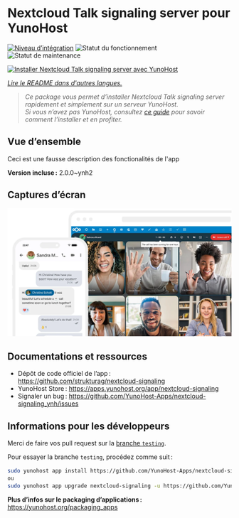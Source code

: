 <!--
Nota bene : ce README est automatiquement généré par <https://github.com/YunoHost/apps/tree/master/tools/readme_generator>
Il NE doit PAS être modifié à la main.
-->

# Nextcloud Talk signaling server pour YunoHost

[![Niveau d’intégration](https://dash.yunohost.org/integration/nextcloud-signaling.svg)](https://ci-apps.yunohost.org/ci/apps/nextcloud-signaling/) ![Statut du fonctionnement](https://ci-apps.yunohost.org/ci/badges/nextcloud-signaling.status.svg) ![Statut de maintenance](https://ci-apps.yunohost.org/ci/badges/nextcloud-signaling.maintain.svg)

[![Installer Nextcloud Talk signaling server avec YunoHost](https://install-app.yunohost.org/install-with-yunohost.svg)](https://install-app.yunohost.org/?app=nextcloud-signaling)

*[Lire le README dans d'autres langues.](./ALL_README.md)*

> *Ce package vous permet d’installer Nextcloud Talk signaling server rapidement et simplement sur un serveur YunoHost.*  
> *Si vous n’avez pas YunoHost, consultez [ce guide](https://yunohost.org/install) pour savoir comment l’installer et en profiter.*

## Vue d’ensemble

Ceci est une fausse description des fonctionalités de l'app


**Version incluse :** 2.0.0~ynh2

## Captures d’écran

![Capture d’écran de Nextcloud Talk signaling server](./doc/screenshots/nextcloud-hub7-talk-preview.webp)

## Documentations et ressources

- Dépôt de code officiel de l’app : <https://github.com/strukturag/nextcloud-signaling>
- YunoHost Store : <https://apps.yunohost.org/app/nextcloud-signaling>
- Signaler un bug : <https://github.com/YunoHost-Apps/nextcloud-signaling_ynh/issues>

## Informations pour les développeurs

Merci de faire vos pull request sur la [branche `testing`](https://github.com/YunoHost-Apps/nextcloud-signaling_ynh/tree/testing).

Pour essayer la branche `testing`, procédez comme suit :

```bash
sudo yunohost app install https://github.com/YunoHost-Apps/nextcloud-signaling_ynh/tree/testing --debug
ou
sudo yunohost app upgrade nextcloud-signaling -u https://github.com/YunoHost-Apps/nextcloud-signaling_ynh/tree/testing --debug
```

**Plus d’infos sur le packaging d’applications :** <https://yunohost.org/packaging_apps>
